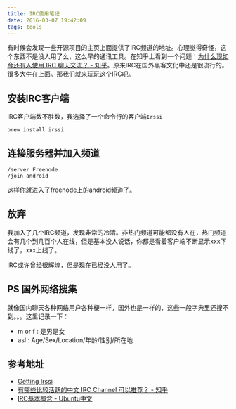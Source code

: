 ```yaml
---
title: IRC使用笔记
date: 2016-03-07 19:42:09
tags: tools
---
```


有时候会发现一些开源项目的主页上面提供了IRC频道的地址。心理觉得奇怪，这个东西不是没人用了么，这么早的通讯工具。在知乎上看到一个问题：[为什么现如今还有人使用 IRC 聊天交流？ - 知乎](https://www.zhihu.com/question/24851247)。原来IRC在国外黑客文化中还是很流行的。很多大牛在上面。那我们就来玩玩这个IRC吧。

## 安装IRC客户端
IRC客户端数不胜数，我选择了一个命令行的客户端`Irssi`

    brew install irssi

## 连接服务器并加入频道

```
/server Freenode
/join android
```

这样你就进入了freenode上的android频道了。

## 放弃
我加入了几个IRC频道，发现非常的冷清。非热门频道可能都没有人在，热门频道会有几个到几百个人在线，但是基本没人说话，你都是看着客户端不断显示xxx下线了，xxx上线了。

IRC或许曾经很辉煌，但是现在已经没人用了。

## PS 国外网络搜集
就像国内聊天各种网络用户各种梗一样，国外也是一样的，这些一般字典里还搜不到。。。这里记录一下：

- m or f : 是男是女
- asl : Age/Sex/Location/年龄/性别/所在地

## 参考地址
- [Getting Irssi](https://irssi.org/download/#binaries)
- [有哪些比较活跃的中文 IRC Channel 可以推荐？ - 知乎](https://www.zhihu.com/question/19819807)
- [IRC基本概念 - Ubuntu中文](http://wiki.ubuntu.org.cn/IRC)
